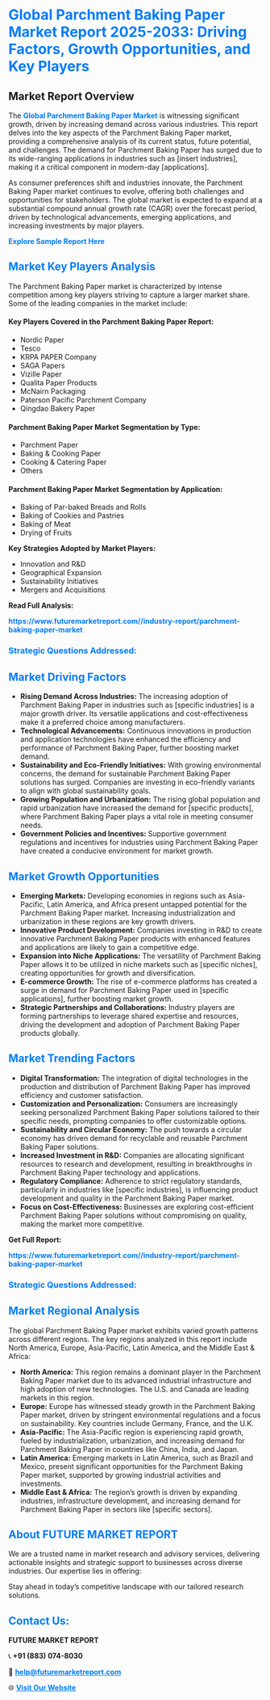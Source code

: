 <h1 style="color: #007BFF;">Global Parchment Baking Paper Market Report 2025-2033: Driving Factors, Growth Opportunities, and Key Players</h1>

<section id="overview">
<h2>Market Report Overview</h2>
<p>The <a href="https://www.futuremarketreport.com//industry-report/parchment-baking-paper-market" style="color: #007BFF; text-decoration: none;"><strong>Global Parchment Baking Paper Market</strong></a> is witnessing significant growth, driven by increasing demand across various industries. This report delves into the key aspects of the Parchment Baking Paper market, providing a comprehensive analysis of its current status, future potential, and challenges. The demand for Parchment Baking Paper has surged due to its wide-ranging applications in industries such as [insert industries], making it a critical component in modern-day [applications].</p>
<p>As consumer preferences shift and industries innovate, the Parchment Baking Paper market continues to evolve, offering both challenges and opportunities for stakeholders. The global market is expected to expand at a substantial compound annual growth rate (CAGR) over the forecast period, driven by technological advancements, emerging applications, and increasing investments by major players.</p>
</section>

<section id="overview">
<p><a href="https://www.futuremarketreport.com//request-sample/reportId=58572" style="color: #007BFF; text-decoration: none;"><strong>Explore Sample Report Here</strong></a></p>
</section>

<section id="key-players">
<h2 style="color: #007BFF;">Market Key Players Analysis</h2>
<p>The Parchment Baking Paper market is characterized by intense competition among key players striving to capture a larger market share. Some of the leading companies in the market include:</p>
<h4>Key Players Covered in the Parchment Baking Paper Report:</h4>
<ul><li>Nordic Paper</li><li>Tesco</li><li>KRPA PAPER Company</li><li>SAGA Papers</li><li>Vizille Paper</li><li>Qualita Paper Products</li><li>McNairn Packaging</li><li>Paterson Pacific Parchment Company</li><li>Qingdao Bakery Paper</li></ul>
<h4>Parchment Baking Paper Market Segmentation by Type:</h4>
<ul><li>Parchment Paper</li><li>Baking &amp; Cooking Paper</li><li>Cooking &amp; Catering Paper</li><li>Others</li></ul>

<h4>Parchment Baking Paper Market Segmentation by Application:</h4>
<ul><li>Baking of Par-baked Breads and Rolls</li><li>Baking of Cookies and Pastries</li><li>Baking of Meat</li><li>Drying of Fruits</li></ul>
<p><strong>Key Strategies Adopted by Market Players:</strong></p>
<ul>
<li>Innovation and R&D</li>
<li>Geographical Expansion</li>
<li>Sustainability Initiatives</li>
<li>Mergers and Acquisitions</li>
</ul>
</section>

<section>
<p><strong>Read Full Analysis: </strong></p><a href="https://www.futuremarketreport.com//industry-report/parchment-baking-paper-market" style="color: #007BFF; text-decoration: none;"><strong>https://www.futuremarketreport.com//industry-report/parchment-baking-paper-market</strong></a>
<h3 style="color: #007BFF;">Strategic Questions Addressed:</h3>
</section>

<section id="driving-factors">
<h2 style="color: #007BFF;">Market Driving Factors</h2>
<ul>
<li><strong>Rising Demand Across Industries:</strong> The increasing adoption of Parchment Baking Paper in industries such as [specific industries] is a major growth driver. Its versatile applications and cost-effectiveness make it a preferred choice among manufacturers.</li>
<li><strong>Technological Advancements:</strong> Continuous innovations in production and application technologies have enhanced the efficiency and performance of Parchment Baking Paper, further boosting market demand.</li>
<li><strong>Sustainability and Eco-Friendly Initiatives:</strong> With growing environmental concerns, the demand for sustainable Parchment Baking Paper solutions has surged. Companies are investing in eco-friendly variants to align with global sustainability goals.</li>
<li><strong>Growing Population and Urbanization:</strong> The rising global population and rapid urbanization have increased the demand for [specific products], where Parchment Baking Paper plays a vital role in meeting consumer needs.</li>
<li><strong>Government Policies and Incentives:</strong> Supportive government regulations and incentives for industries using Parchment Baking Paper have created a conducive environment for market growth.</li>
</ul>
</section>

<section id="growth-opportunities">
<h2 style="color: #007BFF;">Market Growth Opportunities</h2>
<ul>
<li><strong>Emerging Markets:</strong> Developing economies in regions such as Asia-Pacific, Latin America, and Africa present untapped potential for the Parchment Baking Paper market. Increasing industrialization and urbanization in these regions are key growth drivers.</li>
<li><strong>Innovative Product Development:</strong> Companies investing in R&D to create innovative Parchment Baking Paper products with enhanced features and applications are likely to gain a competitive edge.</li>
<li><strong>Expansion into Niche Applications:</strong> The versatility of Parchment Baking Paper allows it to be utilized in niche markets such as [specific niches], creating opportunities for growth and diversification.</li>
<li><strong>E-commerce Growth:</strong> The rise of e-commerce platforms has created a surge in demand for Parchment Baking Paper used in [specific applications], further boosting market growth.</li>
<li><strong>Strategic Partnerships and Collaborations:</strong> Industry players are forming partnerships to leverage shared expertise and resources, driving the development and adoption of Parchment Baking Paper products globally.</li>
</ul>
</section>

<section id="trending-factors">
<h2 style="color: #007BFF;">Market Trending Factors</h2>
<ul>
<li><strong>Digital Transformation:</strong> The integration of digital technologies in the production and distribution of Parchment Baking Paper has improved efficiency and customer satisfaction.</li>
<li><strong>Customization and Personalization:</strong> Consumers are increasingly seeking personalized Parchment Baking Paper solutions tailored to their specific needs, prompting companies to offer customizable options.</li>
<li><strong>Sustainability and Circular Economy:</strong> The push towards a circular economy has driven demand for recyclable and reusable Parchment Baking Paper solutions.</li>
<li><strong>Increased Investment in R&D:</strong> Companies are allocating significant resources to research and development, resulting in breakthroughs in Parchment Baking Paper technology and applications.</li>
<li><strong>Regulatory Compliance:</strong> Adherence to strict regulatory standards, particularly in industries like [specific industries], is influencing product development and quality in the Parchment Baking Paper market.</li>
<li><strong>Focus on Cost-Effectiveness:</strong> Businesses are exploring cost-efficient Parchment Baking Paper solutions without compromising on quality, making the market more competitive.</li>
</ul>
</section>

<section>
<p><strong>Get Full Report: </strong></p><a href="https://www.futuremarketreport.com//industry-report/parchment-baking-paper-market" style="color: #007BFF; text-decoration: none;"><strong>https://www.futuremarketreport.com//industry-report/parchment-baking-paper-market</strong></a>
<h3 style="color: #007BFF;">Strategic Questions Addressed:</h3>
</section>


<section id="regional-analysis">
<h2 style="color: #007BFF;">Market Regional Analysis</h2>
<p>The global Parchment Baking Paper market exhibits varied growth patterns across different regions. The key regions analyzed in this report include North America, Europe, Asia-Pacific, Latin America, and the Middle East & Africa:</p>
<ul>
<li><strong>North America:</strong> This region remains a dominant player in the Parchment Baking Paper market due to its advanced industrial infrastructure and high adoption of new technologies. The U.S. and Canada are leading markets in this region.</li>
<li><strong>Europe:</strong> Europe has witnessed steady growth in the Parchment Baking Paper market, driven by stringent environmental regulations and a focus on sustainability. Key countries include Germany, France, and the U.K.</li>
<li><strong>Asia-Pacific:</strong> The Asia-Pacific region is experiencing rapid growth, fueled by industrialization, urbanization, and increasing demand for Parchment Baking Paper in countries like China, India, and Japan.</li>
<li><strong>Latin America:</strong> Emerging markets in Latin America, such as Brazil and Mexico, present significant opportunities for the Parchment Baking Paper market, supported by growing industrial activities and investments.</li>
<li><strong>Middle East & Africa:</strong> The region’s growth is driven by expanding industries, infrastructure development, and increasing demand for Parchment Baking Paper in sectors like [specific sectors].</li>
</ul>
</section>

<footer>
<h2 style="color: #007BFF;">About FUTURE MARKET REPORT</h2>
<p>We are a trusted name in market research and advisory services, delivering actionable insights and strategic support to businesses across diverse industries. Our expertise lies in offering:</p>

<p>Stay ahead in today’s competitive landscape with our tailored research solutions.</p>

<h2 style="color: #007BFF;">Contact Us:</h2>
<p><strong>FUTURE MARKET REPORT</strong></p>
<p>📞 <strong>+91 (883) 074-8030</strong></p>
<p>📧 <strong><a href="mailto:help@futuremarketreport.com" style="color: #007BFF;">help@futuremarketreport.com</a></strong></p>
<p>🌐 <strong><a href="https://www.futuremarketreport.com/" style="color: #007BFF;">Visit Our Website</a></strong></p>
</footer>